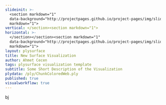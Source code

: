 ```yaml
---
slideinit: >-
  <section markdown="1"
  data-background="http://projectpages.github.io/project-pages/img/slidebackground.png"><section
  markdown="1">
vertical: </section><section markdown="1">
horizontal: >-
  </section></section><section markdown="1"
  data-background="http://projectpages.github.io/project-pages/img/slidebackground.png"><section
  markdown="1">
layout: plysurface
title: New Surface Visualization
author: Ahmet Cecen
tags: plysurface visualization template
subtitle: Some Short Description of the Visualization
plydata: /ply/ChunkColoredWeb.ply
published: true
visualworkflow: true
---
```

bj